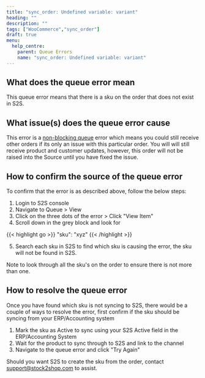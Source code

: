 ```yaml
---
title: "sync_order: Undefined variable: variant"
heading: ""
description: ""
tags: ["WooCommerce","sync_order"]
draft: true
menu:
  help_centre:
    parent: Queue Errors
    name: "sync_order: Undefined variable: variant"
---
```


## What does the queue error mean

This queue error means that there is a sku on the order that does not exist in S2S.

## What issue(s) does the queue error cause

This error is a [non-blocking queue](/documentation/key-concepts/queue/) error which means you could still receive other orders if its only an issue with this particular order. You will will still receive product and customer updates, however, this order will not be raised into the Source until you have fixed the issue.

## How to confirm the source of the queue error

To confirm that the error is as described above, follow the below steps:

1. Login to S2S console
2. Navigate to Queue > View
3. Click on the three dots of the error > Click "View Item"
4. Scroll down in the grey block and look for 

{{< highlight go >}}
"sku": "xyz"
{{< /highlight >}}

5. Search each sku in S2S to find which sku is causing the error, the sku will not be found in S2S.

Note to look through all the sku's on the order to ensure there is not more than one.

## How to resolve the queue error

Once you have found which sku is not syncing to S2S, there would be a couple of ways to resolve the error, first confirm if the sku should be syncing from your ERP/Accounting system

1. Mark the sku as Active to sync using your S2S Active field in the ERP/Accounting System
2. Wait for the product to sync through to S2S and link to the channel
3. Navigate to the queue error and click "Try Again"

Should you want S2S to create the sku from the order, contact support@stock2shop.com to assist.